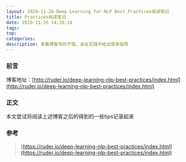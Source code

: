 ```yaml
---
layout: 2020-11-26-Deep Learning for NLP Best Practices阅读笔记
title: Practices阅读笔记
date: 2020-11-26 14:20:14
tags:
top:
categories:
description: 本篇博客写的不错，会在实践中给出很多指导
---
```


### 前言

博客地址：[http://ruder.io/deep-learning-nlp-best-practices/index.html](http://ruder.io/deep-learning-nlp-best-practices/index.html)



### 正文

本文尝试将阅读上述博客之后的得到的一些tips记录起来



### 参考

> [https://ruder.io/deep-learning-nlp-best-practices/index.html](https://ruder.io/deep-learning-nlp-best-practices/index.html)
>
> 

